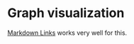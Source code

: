 # Graph visualization

[Markdown Links](https://marketplace.visualstudio.com/items?itemName=tchayen.markdown-links) works very well for this. 